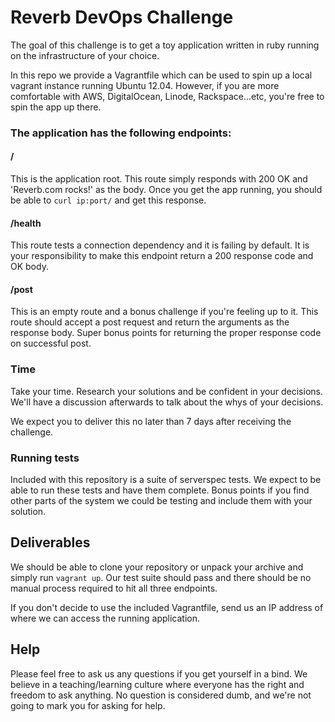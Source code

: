 # Reverb DevOps Challenge

The goal of this challenge is to get a toy application written in ruby running on the infrastructure of your choice.

In this repo we provide a Vagrantfile which can be used to spin up a local vagrant instance running Ubuntu 12.04. However, if you are more comfortable with AWS, DigitalOcean, Linode, Rackspace...etc, you're free to spin the app up there.

### The application has the following endpoints:

#### /
This is the application root. This route simply responds with 200 OK and 'Reverb.com rocks!' as the body. Once you get the app running, you should be able to `curl ip:port/` and get this response.

#### /health

This route tests a connection dependency and it is failing by default. It is your responsibility to make this endpoint return a 200 response code and OK body.

#### /post

This is an empty route and a bonus challenge if you're feeling up to it. This route should accept a post request and return the arguments as the response body. Super bonus points for returning the proper response code on successful post.

### Time
Take your time. Research your solutions and be confident in your decisions. We'll have a discussion afterwards to talk about the whys of your decisions.

We expect you to deliver this no later than 7 days after receiving the challenge.

### Running tests

Included with this repository is a suite of serverspec tests. We expect to be able to run these tests and have them complete. Bonus points if you find other parts of the system we could be testing and include them with your solution.

## Deliverables

We should be able to clone your repository or unpack your archive and simply run `vagrant up`. Our test suite should pass and there should be no manual process required to hit all three endpoints.

If you don't decide to use the included Vagrantfile, send us an IP address of where we can access the running application.

## Help

Please feel free to ask us any questions if you get yourself in a bind. We believe in a teaching/learning culture where everyone has the right and freedom to ask anything. No question is considered dumb, and we're not going to mark you for asking for help.
